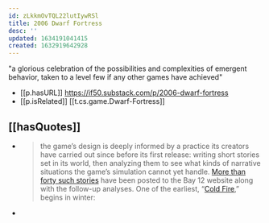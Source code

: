 ```yaml
---
id: zLkkmOvTQL22lutIywRSl
title: 2006 Dwarf Fortress
desc: ''
updated: 1634191041415
created: 1632919642928
---
```

"a glorious celebration of the possibilities and complexities of emergent behavior, taken to a level few if any other games have achieved"

- [[p.hasURL]] https://if50.substack.com/p/2006-dwarf-fortress
- [[p.isRelated]] [[t.cs.game.Dwarf-Fortress]]

## [[hasQuotes]]

- > the game’s design is deeply informed by a practice its creators have carried out since before its first release: writing short stories set in its world, then analyzing them to see what kinds of narrative situations the game’s simulation cannot yet handle. [More than forty such stories](https://www.bay12games.com/dwarves/dev_story.html) have been posted to the Bay 12 website along with the follow-up analyses. One of the earliest, “[Cold Fire](https://www.bay12games.com/dwarves/story/tt_cold_fire.html),” begins in winter:
- 
